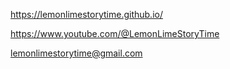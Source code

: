 https://lemonlimestorytime.github.io/

https://www.youtube.com/@LemonLimeStoryTime

lemonlimestorytime@gmail.com

